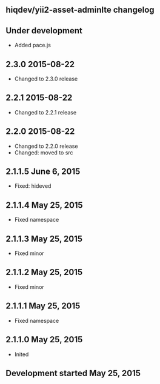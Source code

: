 hiqdev/yii2-asset-adminlte changelog
------------------------------------

## Under development

- Added pace.js

## 2.3.0 2015-08-22

- Changed to 2.3.0 release

## 2.2.1 2015-08-22

- Changed to 2.2.1 release

## 2.2.0 2015-08-22

- Changed to 2.2.0 release
- Changed: moved to src

## 2.1.1.5 June 6, 2015

- Fixed: hideved

## 2.1.1.4 May 25, 2015

- Fixed namespace

## 2.1.1.3 May 25, 2015

- Fixed minor

## 2.1.1.2 May 25, 2015

- Fixed minor

## 2.1.1.1 May 25, 2015

- Fixed namespace

## 2.1.1.0 May 25, 2015

- Inited

## Development started May 25, 2015

